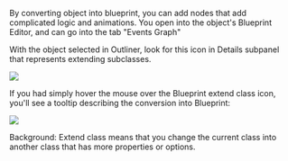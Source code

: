 By converting object into blueprint, you can add nodes that add complicated logic and animations. You open into the object's Blueprint Editor, and can go into the tab "Events Graph"

With the object selected in Outliner, look for this icon in Details subpanel that represents extending subclasses.

![](https://i.imgur.com/hpkCZ1B.png)


If you had simply hover the mouse over the Blueprint extend class icon, you'll see a tooltip describing the conversion into Blueprint:

![](https://i.imgur.com/zJKjTHF.png)


Background: Extend class means that you change the current class into another class that has more properties or options.